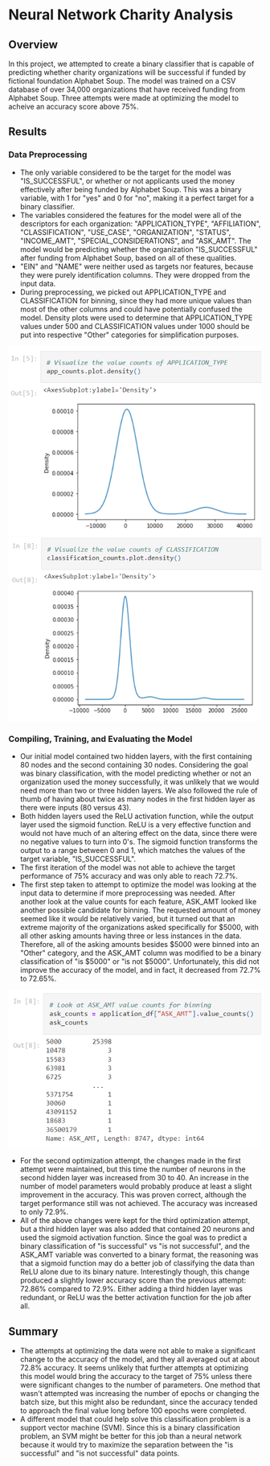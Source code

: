 # Neural Network Charity Analysis
 
## Overview

In this project, we attempted to create a binary classifier that is capable of predicting whether charity organizations will be successful if funded by fictional foundation Alphabet Soup. The model was trained on a CSV database of over 34,000 organizations that have received funding from Alphabet Soup. Three attempts were made at optimizing the model to acheive an accuracy score above 75%.

## Results

### Data Preprocessing

* The only variable considered to be the target for the model was "IS_SUCCESSFUL", or whether or not applicants used the money effectively after being funded by Alphabet Soup. This was a binary variable, with 1 for "yes" and 0 for "no", making it a perfect target for a binary classifier.
* The variables considered the features for the model were all of the descriptors for each organization: "APPLICATION_TYPE", "AFFILIATION", "CLASSIFICATION", "USE_CASE", "ORGANIZATION", "STATUS", "INCOME_AMT", "SPECIAL_CONSIDERATIONS", and "ASK_AMT". The model would be predicting whether the organization "IS_SUCCESSFUL" after funding from Alphabet Soup, based on all of these qualities.
* "EIN" and "NAME" were neither used as targets nor features, because they were purely identification columns. They were dropped from the input data.
* During preprocessing, we picked out APPLICATION_TYPE and CLASSIFICATION for binning, since they had more unique values than most of the other columns and could have potentially confused the model. Density plots were used to determine that APPLICATION_TYPE values under 500 and CLASSIFICATION values under 1000 should be put into respective "Other" categories for simplification purposes.

![Density plot of APPLICATION_TYPE](/images/application_type_density.png)
![Density plot of CLASSIFICATTION](/images/classification_density.png)

### Compiling, Training, and Evaluating the Model

* Our initial model contained two hidden layers, with the first containing 80 nodes and the second containing 30 nodes. Considering the goal was binary classification, with the model predicting whether or not an organization used the money successfully, it was unlikely that we would need more than two or three hidden layers. We also followed the rule of thumb of having about twice as many nodes in the first hidden layer as there were inputs (80 versus 43).
* Both hidden layers used the ReLU activation function, while the output layer used the sigmoid function. ReLU is a very effective function and would not have much of an altering effect on the data, since there were no negative values to turn into 0's. The sigmoid function transforms the output to a range between 0 and 1, which matches the values of the target variable, "IS_SUCCESSFUL".
* The first iteration of the model was not able to achieve the target performance of 75% accuracy and was only able to reach 72.7%.
* The first step taken to attempt to optimize the model was looking at the input data to determine if more preprocessing was needed. After another look at the value counts for each feature, ASK_AMT looked like another possible candidate for binning. The requested amount of money seemed like it would be relatively varied, but it turned out that an extreme majority of the organizations asked specifically for $5000, with all other asking amounts having three or less instances in the data. Therefore, all of the asking amounts besides $5000 were binned into an "Other" category, and the ASK_AMT column was modified to be a binary classification of "is $5000" or "is not $5000". Unfortunately, this did not improve the accuracy of the model, and in fact, it decreased from 72.7% to 72.65%.

![Value counts for ASK_AMT](/images/ask_amt_value_counts.png)

* For the second optimization attempt, the changes made in the first attempt were maintained, but this time the number of neurons in the second hidden layer was increased from 30 to 40. An increase in the number of model parameters would probably produce at least a slight improvement in the accuracy. This was proven correct, although the target performance still was not achieved. The accuracy was increased to only 72.9%.
* All of the above changes were kept for the third optimization attempt, but a third hidden layer was also added that contained 20 neurons and used the sigmoid activation function. Since the goal was to predict a binary classification of "is successful" vs "is not successful", and the ASK_AMT variable was converted to a binary format, the reasoning was that a sigmoid function may do a better job of classifying the data than ReLU alone due to its binary nature. Interestingly though, this change produced a slightly lower accuracy score than the previous attempt: 72.86% compared to 72.9%. Either adding a third hidden layer was redundant, or ReLU was the better activation function for the job after all.

## Summary

* The attempts at optimizing the data were not able to make a significant change to the accuracy of the model, and they all averaged out at about 72.8% accuracy. It seems unlikely that further attempts at optimizing this model would bring the accuracy to the target of 75% unless there were significant changes to the number of parameters. One method that wasn't attempted was increasing the number of epochs or changing the batch size, but this might also be redundant, since the accuracy tended to approach the final value long before 100 epochs were completed.
* A different model that could help solve this classification problem is a support vector machine (SVM). Since this is a binary classification problem, an SVM might be better for this job than a neural network because it would try to maximize the separation between the "is successful" and "is not successful" data points.